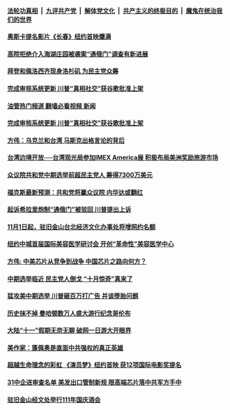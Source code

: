 ####  [法轮功真相](../../../../basic/blob/master/README.md?t=10180201) &nbsp;|&nbsp; [九评共产党](../../../../9ping.md/blob/master/README.md?t=10180201) &nbsp;|&nbsp; [解体党文化](../../../../jtdwh.md/blob/master/README.md?t=10180201)  &nbsp;|&nbsp; [共产主义的终极目的](../../../../gczydzjmd.md/blob/master/README.md?t=10180201) &nbsp;|&nbsp; [魔鬼在统治我们的世界](../../../../mgztzwmdsj.md/blob/master/README.md?t=10180201) 

#### [奥斯卡提名影片《长春》纽约首映爆满 ](../pages/soh6/662664.md?t=10180201) 
#### [高院拒绝介入海湖庄园被袭案“通俄门”调查有新进展](../pages/soh6/662427.md?t=10180201) 
#### [拜登和佩洛西齐现身洛杉矶 为民主党众筹](../pages/soh6/662142.md?t=10180201) 
#### [完成审核系统更新 川普“真相社交”获谷歌批准上架](../pages/soh6/662115.md?t=10180201) 
#### [油管热门频道 翻墙必看视频 新闻](http://209.250.226.216:81/youtube.html?10180201)
#### [完成审核系统更新 川普“真相社交”获谷歌批准上架](../pages/soh6/662115.md?t=10180201) 
#### [方伟：乌克兰和台湾 马斯克出格言论的背后](../pages/soh6/662055.md?t=10180201) 
#### [台湾边境开放──台湾观光局参加IMEX America展 积极布局美洲奖励旅游市场](../pages/soh6/661890.md?t=10180201) 
#### [众议院共和党中期选举前超民主党人 筹得7300万美元](../pages/soh6/661827.md?t=10180201) 
#### [福克斯最新预测：共和党将赢众议院 内华达或翻红](../pages/soh6/661821.md?t=10180201) 
#### [起诉希拉里炮制“通俄门”被驳回 川普提出上诉](../pages/soh6/661818.md?t=10180201) 
#### [11月1日起，驻旧金山台北经济文化办事处将增网约名额](../pages/soh6/661611.md?t=10180201) 
#### [纽约中城首届国际美容医学研讨会 开创“革命性”美容医学中心](../pages/soh6/661509.md?t=10180201) 
#### [方伟: 中美芯片从竞争到战争 中国芯片之路向何方？](../pages/soh6/661506.md?t=10180201) 
#### [中期选举临近 民主党人倒戈 “十月惊奇”真来了](../pages/soh6/661485.md?t=10180201) 
#### [猛攻美中期选举 川普砸百万打广告 并谈堕胎问题](../pages/soh6/661173.md?t=10180201) 
#### [历史抹不掉 曼哈顿数万人盛大游行纪念哥伦布](../pages/soh6/661125.md?t=10180201) 
#### [大陆“十一”假期无奈无聊 破网一日游大开眼界](../pages/soh6/661146.md?t=10180201) 
#### [美作家：蓬佩奥是直面中共强权的真正英雄](../pages/soh6/661137.md?t=10180201) 
#### [超越生命理念的彩虹 《演员梦》纽约首映 获12项国际电影奖提名](../pages/soh6/660867.md?t=10180201) 
#### [31中企进审查名单 美发出口管制新规 限高端芯片落中共军方手中 ](../pages/soh6/660570.md?t=10180201) 
#### [驻旧金山经文处举行111年国庆酒会](../pages/soh6/660546.md?t=10180201) 
<img src='http://gfw-breaker.win/goodnews/indexes/soh6.md' width='0px' height='0px'/>
